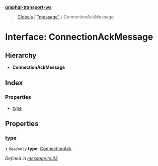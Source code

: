 **[graphql-transport-ws](../README.md)**

> [Globals](../README.md) / ["message"](../modules/_message_.md) / ConnectionAckMessage

# Interface: ConnectionAckMessage

## Hierarchy

* **ConnectionAckMessage**

## Index

### Properties

* [type](_message_.connectionackmessage.md#type)

## Properties

### type

• `Readonly` **type**: [ConnectionAck](../enums/_message_.messagetype.md#connectionack)

*Defined in [message.ts:33](https://github.com/enisdenjo/graphql-transport-ws/blob/624b4ce/src/message.ts#L33)*
